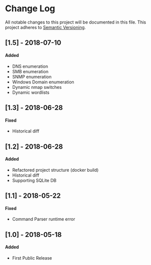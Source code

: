 # Change Log
All notable changes to this project will be documented in this file.
This project adheres to [Semantic Versioning](http://semver.org/).



## [1.5] - 2018-07-10
#### Added
- DNS enumeration
- SMB enumeration
- SNMP enumeration
- Windows Domain enumeration
- Dynamic nmap switches
- Dynamic wordlists


## [1.3] - 2018-06-28
#### Fixed
- Historical diff


## [1.2] - 2018-06-28
#### Added
- Refactored project structure (docker build)
- Historical diff
- Supporting SQLite DB


## [1.1] - 2018-05-22
#### Fixed
- Command Parser runtime error
 
 
## [1.0] - 2018-05-18
#### Added
- First Public Release
